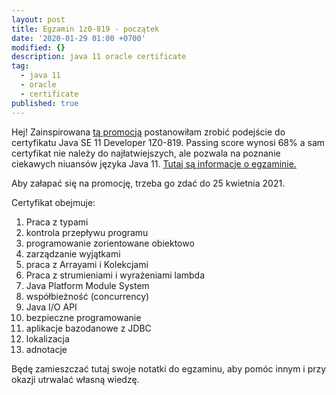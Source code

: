 ```yaml
---
layout: post
title: Egzamin 1z0-819 - początek
date: '2020-01-29 01:00 +0700'
modified: {}
description: java 11 oracle certificate
tag:
  - java 11
  - oracle
  - certificate
published: true
---
```

Hej!
Zainspirowana [tą promocją](https://www.pepper.pl/promocje/oficjalny-kurs-i-certyfikacja-oracle-java-11-se-developer-na-25-urodziny-za-25-367640) postanowiłam zrobić podejście do certyfikatu Java SE 11 Developer 1Z0-819. Passing score wynosi 68% a sam certyfikat nie należy do najłatwiejszych, ale pozwala na poznanie ciekawych niuansów języka Java 11.
[Tutaj są informacje o egzaminie.](https://education.oracle.com/java-se-11-developer/pexam_1Z0-819)


Aby załapać się na promocję, trzeba go zdać do 25 kwietnia 2021.

Certyfikat obejmuje:
1. Praca z typami
2. kontrola przepływu programu
3. programowanie zorientowane obiektowo
4. zarządzanie wyjątkami
5. praca z Arrayami i Kolekcjami
6. Praca z strumieniami i wyrażeniami lambda
7. Java Platform Module System
8. współbieżność (concurrency)
9. Java I/O API
10. bezpieczne programowanie
11. aplikacje bazodanowe z JDBC
12. lokalizacja
13. adnotacje

Będę zamieszczać tutaj swoje notatki do egzaminu, aby pomóc innym i przy okazji utrwalać własną wiedzę.
